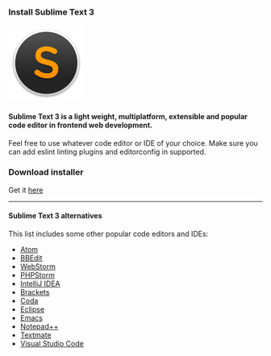### Install Sublime Text 3

<img src='../img/sublime.png' width='150' />

#### Sublime Text 3 is a light weight, multiplatform, extensible and popular code editor in frontend web development.

Feel free to use whatever code editor or IDE of your choice. Make sure you can add eslint linting plugins and editorconfig in supported.


### Download installer
Get it [here](https://www.sublimetext.com/3)

---

#### Sublime Text 3 alternatives
This list includes some other popular code editors and IDEs:

- [Atom](https://atom.io/)
- [BBEdit](http://www.barebones.com/products/bbedit/)
- [WebStorm](https://www.jetbrains.com/webstorm/)
- [PHPStorm](https://www.jetbrains.com/phpstorm/)
- [IntelliJ IDEA](https://www.jetbrains.com/idea/)
- [Brackets](http://brackets.io/)
- [Coda](https://panic.com/coda/)
- [Eclipse](https://eclipse.org/)
- [Emacs](https://www.gnu.org/software/emacs/)
- [Notepad++](https://notepad-plus-plus.org/)
- [Textmate](https://macromates.com/)
- [Visual Studio Code](https://code.visualstudio.com/)

